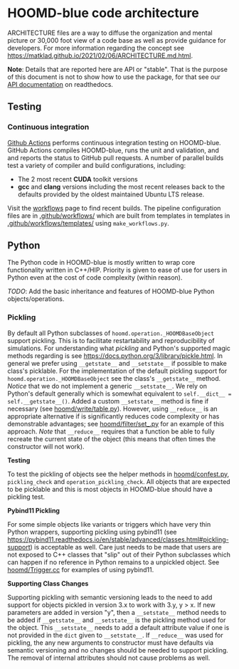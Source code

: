 # HOOMD-blue code architecture

ARCHITECTURE files are a way to diffuse the organization and mental picture or
30,000 foot view of a code base as well as provide guidance for developers.  For
more information regarding the concept see
https://matklad.github.io/2021/02/06/ARCHITECTURE.md.html.

**Note**: Details that are reported here are API or "stable".  That is the
purpose of this document is not to show how to use the package, for that see
our [API documentation][hoomd_documentation] on readthedocs.

[hoomd_documentation]: https://hoomd-blue.readthedocs.io/en/latest/

## Testing

### Continuous integration

[Github Actions] performs continuous integration testing on HOOMD-blue. GitHub
Actions compiles HOOMD-blue, runs the unit and validation, and and reports the
status to GitHub pull requests. A number of parallel builds test a variety of
compiler and build configurations, including:

* The 2 most recent **CUDA** toolkit versions
* **gcc** and **clang** versions including the most recent releases back to the
  defaults provided by the oldest maintained Ubuntu LTS release.

Visit the [workflows] page to find recent builds. The pipeline configuration
files are in [.github/workflows/] which are built from templates in templates in
[.github/workflows/templates/] using `make_workflows.py`.

[GitHub Actions]: https://docs.github.com/en/actions
[workflows]: https://github.com/glotzerlab/hoomd-blue/actions
[.github/workflows/]: .github/workflows/tempaltes
[.github/workflows/templates/]: .github/workflows/

## Python

The Python code in HOOMD-blue is mostly written to wrap core functionality
written in C++/HIP.  Priority is given to ease of use for users in Python even
at the cost of code complexity (within reason).

_TODO_: Add the basic inheritance and features of HOOMD-blue Python
objects/operations.

### Pickling

By default all Python subclasses of `hoomd.operation._HOOMDBaseObject` support
pickling. This is to facilitate restartability and reproducibility of
simulations. For understanding what *pickling* and Python's supported magic
methods regarding is see https://docs.python.org/3/library/pickle.html. In
general we prefer using `__getstate__` and `__setstate__` if possible to make
class's picklable.  For the implementation of the default pickling support for
`hoomd.operation._HOOMDBaseObject` see the class's `__getstate__` method.
*Notice* that we do not implement a generic `__setstate__`. We rely on Python's
default generally which is somewhat equivalent to `self.__dict__ =
self.__getstate__()`. Added a custom `__setstate__` method is fine if necessary
(see [hoomd/write/table.py](hoomd/write/table.py)).  However, using `__reduce__`
is an appropriate alternative if is significantly reduces code complexity or has
demonstrable advantages; see [hoomd/filter/set\_.py](hoomd/filter/set_.py) for
an example of this approach.  _Note_ that `__reduce__` requires that a function
be able to fully recreate the current state of the object (this means that often
times the constructor will not work).

**Testing**

To test the pickling of objects see the helper methods in
[hoomd/confest.py](hoomd/conftest.py), `pickling_check` and
`operation_pickling_check`. All objects that are expected to be picklable and
this is most objects in HOOMD-blue should have a pickling test.

**Pybind11 Pickling**

For some simple objects like variants or triggers which have very thin Python
wrappers, supporting pickling using pybind11 (see
https://pybind11.readthedocs.io/en/stable/advanced/classes.html#pickling-support)
is acceptable as well. Care just needs to be made that users are not exposed to
C++ classes that "slip" out of their Python subclasses which can happen if no
reference in Python remains to a unpickled object. See
[hoomd/Trigger.cc](hoomd/Trigger.cc) for examples of using pybind11.

**Supporting Class Changes**

Supporting pickling with semantic versioning leads to the need to add support
for objects pickled in version 3.x to work with 3.y, y > x. If new parameters
are added in version "y", then a `__setstate__` method needs to be added if
`__getstate__` and `__setstate__` is the pickling method used for the object.
This `__setstate__` needs to add a default attribute value if one is not
provided in the `dict` given to `__setstate__`. If `__reduce__` was used for
pickling, the any new arguments to constructor must have defaults via semantic
versioning and no changes should be needed to support pickling. The removal of
internal attributes should not cause problems as well.

